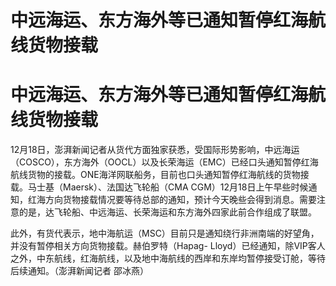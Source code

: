 # 中远海运、东方海外等已通知暂停红海航线货物接载

# 中远海运、东方海外等已通知暂停红海航线货物接载

12月18日，澎湃新闻记者从货代方面独家获悉，受国际形势影响，中远海运（COSCO），东方海外（OOCL）以及长荣海运（EMC）已经口头通知暂停红海航线货物的接载。ONE海洋网联船务，目前也口头通知暂停红海航线的货物接载。马士基（Maersk）、法国达飞轮船（CMA
CGM）12月18日上午早些时候通知，红海方向货物接载情况要等待总部的通知，预计今天晚些会得到消息。需要注意的是，达飞轮船、中远海运、长荣海运和东方海外四家此前合作组成了联盟。

此外，有货代表示，地中海航运（MSC）目前只是通知绕行非洲南端的好望角，并没有暂停相关方向货物接载。赫伯罗特（Hapag-
Lloyd）已经通知，除VIP客人之外，中东航线，红海航线，以及地中海航线的西岸和东岸均暂停接受订舱，等待后续通知。（澎湃新闻记者 邵冰燕）

